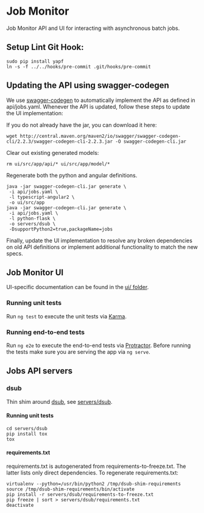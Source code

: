 # Job Monitor

Job Monitor API and UI for interacting with asynchronous batch jobs.

## Setup Lint Git Hook:
```
sudo pip install yapf
ln -s -f ../../hooks/pre-commit .git/hooks/pre-commit
```

## Updating the API using swagger-codegen

We use [swagger-codegen](https://github.com/swagger-api/swagger-codegen) to automatically implement the API as defined in api/jobs.yaml.
Whenever the API is updated, follow these steps to update the UI implementation:

If you do not already have the jar, you can download it here:
```
wget http://central.maven.org/maven2/io/swagger/swagger-codegen-cli/2.2.3/swagger-codegen-cli-2.2.3.jar -O swagger-codegen-cli.jar
```

Clear out existing generated models:
```
rm ui/src/app/api/* ui/src/app/model/*
```

Regenerate both the python and angular definitions.
```
java -jar swagger-codegen-cli.jar generate \
 -i api/jobs.yaml \
 -l typescript-angular2 \
 -o ui/src/app
java -jar swagger-codegen-cli.jar generate \
 -i api/jobs.yaml \
 -l python-flask \
 -o servers/dsub \
 -DsupportPython2=true,packageName=jobs
```

Finally, update the UI implementation to resolve any broken dependencies on old API definitions or implement additional functionality to match the new specs.

## Job Monitor UI

UI-specific documentation can be found in the [ui/ folder](ui/README.md).

### Running unit tests

Run `ng test` to execute the unit tests via [Karma](https://karma-runner.github.io).

### Running end-to-end tests

Run `ng e2e` to execute the end-to-end tests via [Protractor](http://www.protractortest.org/).
Before running the tests make sure you are serving the app via `ng serve`.

## Jobs API servers

### dsub

Thin shim around [dsub](https://github.com/googlegenomics/dsub), see
[servers/dsub](servers/dsub).

#### Running unit tests

```
cd servers/dsub
pip install tox
tox
```

#### requirements.txt

requirements.txt is autogenerated from requirements-to-freeze.txt. The latter
lists only direct dependencies. To regenerate requirements.txt:

```
virtualenv --python=/usr/bin/python2 /tmp/dsub-shim-requirements
source /tmp/dsub-shim-requirements/bin/activate
pip install -r servers/dsub/requirements-to-freeze.txt
pip freeze | sort > servers/dsub/requirements.txt
deactivate
```

